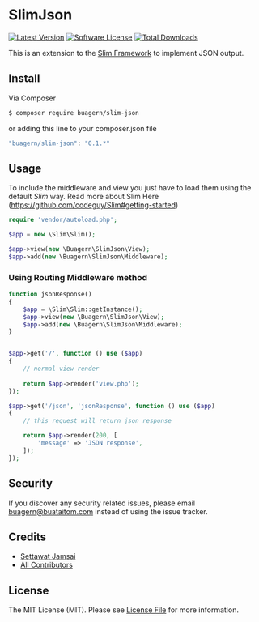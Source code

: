 # SlimJson

[![Latest Version](https://img.shields.io/github/release/buagern/slim-json.svg?style=flat-square)](https://github.com/buagern/slim-json/releases)
[![Software License](https://img.shields.io/badge/license-MIT-brightgreen.svg?style=flat-square)](LICENSE.md)
[![Total Downloads](https://img.shields.io/packagist/dt/buagern/slim-json.svg?style=flat-square)](https://packagist.org/packages/buagern/slim-json)

This is an extension to the [Slim Framework](https://github.com/codeguy/Slim) to implement JSON output.

## Install

Via Composer

``` bash
$ composer require buagern/slim-json
```

or adding this line to your composer.json file

``` bash
"buagern/slim-json": "0.1.*"
```

## Usage

To include the middleware and view you just have to load them using the default _Slim_ way.
Read more about Slim Here (https://github.com/codeguy/Slim#getting-started)

``` php
require 'vendor/autoload.php';

$app = new \Slim\Slim();

$app->view(new \Buagern\SlimJson\View);
$app->add(new \Buagern\SlimJson\Middleware);
```

### Using Routing Middleware method

``` php
function jsonResponse()
{
    $app = \Slim\Slim::getInstance();
    $app->view(new \Buagern\SlimJson\View);
    $app->add(new \Buagern\SlimJson\Middleware);
}


$app->get('/', function () use ($app)
{
    // normal view render
    
    return $app->render('view.php');
});

$app->get('/json', 'jsonResponse', function () use ($app)
{
    // this request will return json response

    return $app->render(200, [
        'message' => 'JSON response',
    ]);
});
```

## Security

If you discover any security related issues, please email buagern@buataitom.com instead of using the issue tracker.

## Credits

- [Settawat Jamsai](https://github.com/buagern)
- [All Contributors](../../contributors)

## License

The MIT License (MIT). Please see [License File](LICENSE.md) for more information.
